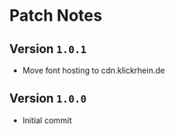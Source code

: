 # Patch Notes

## Version `1.0.1`

- Move font hosting to cdn.klickrhein.de

## Version `1.0.0`

- Initial commit
